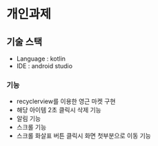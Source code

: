 # 개인과제 

## 기술 스택

* Language : kotlin
* IDE : android studio

### 기능
* recyclerview를 이용한 영근 마켓 구현
* 해당 아이템 2초 클릭시 삭제 기능
* 알림 기능
* 스크롤 기능
* 스크롤 화살표 버튼 클릭시 화면 첫부분으로 이동 기능

